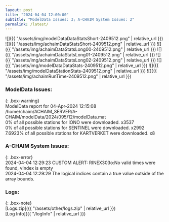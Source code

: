 ```yaml
---
layout: post
title: "2024-04-04 12:00:00"
subtitle: "ModelData Issues: 3; A-CHAIM System Issues: 2"
permalink: /latest/
---
```


![]({{ "/assets/img/modelDataDataStatsShort-2409512.png" | relative_url }})
![]({{ "/assets/img/achaimDataStatsShort-2409512.png" | relative_url }})
![]({{ "/assets/img/achaimDataStatsLong00-2409512.png" | relative_url }})
![]({{ "/assets/img/achaimDataStatsLong01-2409512.png" | relative_url }})
![]({{ "/assets/img/achaimDataStatsLong02-2409512.png" | relative_url }})
![]({{ "/assets/img/modelDataDataStats-2409512.png" | relative_url }})
![]({{ "/assets/img/modelDataStationStats-2409512.png" | relative_url }})
![]({{ "/assets/img/achaimRunTime-2409512.png" | relative_url }})


### ModelData Issues:  
  
{: .box-warning}  
 ModelData report for 04-Apr-2024 12:15:08   
 /home/chaim/ACHAIM_SERVER/A-CHAIM/modelData/2024/095/12/modelData.mat   
 0% of all possible stations for IONO were downloaded. x3537   
 0% of all possible stations for SENTINEL were downloaded. x2992   
 7.6923% of all possible stations for KARTVERKET were downloaded. x8   
  
### A-CHAIM System Issues:  
  
{: .box-error}  
2024-04-04 12:29:23 CUSTOM ALERT: RINEX303o:No valid times were found, vIndex is empty  
2024-04-04 12:29:29 The logical indices contain a true value outside of the array bounds.  

### Logs:  
  
{: .box-note}  
[Logs.zip]({{ "/assets/other/logs.zip" | relative_url }})  
[Log Info]({{ "/logInfo" | relative_url }})  
